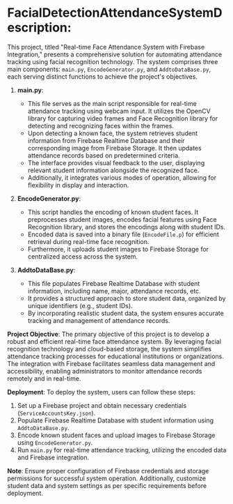 # FacialDetectionAttendanceSystemDescription:

This project, titled "Real-time Face Attendance System with Firebase Integration," presents a comprehensive solution for automating attendance tracking using facial recognition technology. The system comprises three main components: `main.py`, `EncodeGenerator.py`, and `AddtoDataBase.py`, each serving distinct functions to achieve the project's objectives.

1. **main.py**:
   - This file serves as the main script responsible for real-time attendance tracking using webcam input. It utilizes the OpenCV library for capturing video frames and Face Recognition library for detecting and recognizing faces within the frames.
   - Upon detecting a known face, the system retrieves student information from Firebase Realtime Database and their corresponding image from Firebase Storage. It then updates attendance records based on predetermined criteria.
   - The interface provides visual feedback to the user, displaying relevant student information alongside the recognized face.
   - Additionally, it integrates various modes of operation, allowing for flexibility in display and interaction.

2. **EncodeGenerator.py**:
   - This script handles the encoding of known student faces. It preprocesses student images, encodes facial features using Face Recognition library, and stores the encodings along with student IDs.
   - Encoded data is saved into a binary file (`EncodeFile.p`) for efficient retrieval during real-time face recognition.
   - Furthermore, it uploads student images to Firebase Storage for centralized access across the system.

3. **AddtoDataBase.py**:
   - This file populates Firebase Realtime Database with student information, including name, major, attendance records, etc.
   - It provides a structured approach to store student data, organized by unique identifiers (e.g., student IDs).
   - By incorporating realistic student data, the system ensures accurate tracking and management of attendance records.

**Project Objective**:
The primary objective of this project is to develop a robust and efficient real-time face attendance system. By leveraging facial recognition technology and cloud-based storage, the system simplifies attendance tracking processes for educational institutions or organizations. The integration with Firebase facilitates seamless data management and accessibility, enabling administrators to monitor attendance records remotely and in real-time.

**Deployment**:
To deploy the system, users can follow these steps:
1. Set up a Firebase project and obtain necessary credentials (`ServiceAccountsKey.json`).
2. Populate Firebase Realtime Database with student information using `AddtoDataBase.py`.
3. Encode known student faces and upload images to Firebase Storage using `EncodeGenerator.py`.
4. Run `main.py` for real-time attendance tracking, utilizing the encoded data and Firebase integration.

**Note**: Ensure proper configuration of Firebase credentials and storage permissions for successful system operation. Additionally, customize student data and system settings as per specific requirements before deployment.

